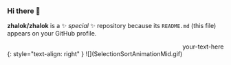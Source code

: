 ### Hi there 👋


**zhalok/zhalok** is a ✨ _special_ ✨ repository because its `README.md` (this file) appears on your GitHub profile.
<div style="text-align: right"> your-text-here </div>
{: style="text-align: right" } ![](SelectionSortAnimationMid.gif)

<!-- Here are some ideas to get you started:

- 🔭 I’m currently working on ...
- 🌱 I’m currently learning ...
- 👯 I’m looking to collaborate on ...
- 🤔 I’m looking for help with ...
- 💬 Ask me about ...
- 📫 How to reach me: ...
- 😄 Pronouns: ...
- ⚡ Fun fact: ...
 -->
 


